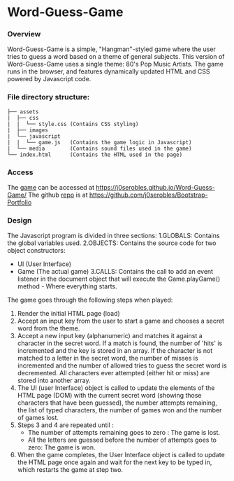 # Word-Guess-Game

### Overview

Word-Guess-Game is a simple, "Hangman"-styled game where the user tries to guess a word based on a theme of general subjects.
This version of Word-Guess-Game uses a single theme: 80's Pop Music Artists. The game runs in the browser, and features dynamically updated HTML and CSS powered by Javascript code. 

### File directory structure:

```
├── assets
|  ├── css
|  |  └── style.css (Contains CSS styling)
|  ├── images
|  └── javascript
|  |  └── game.js   (Contains the game logic in Javascript)
|  └── media        (Contains sound files used in the game)
└── index.html      (Contains the HTML used in the page)
```

### Access
The [game](https://j0serobles.github.io/Word-Guess-Game/) can be accessed at https://j0serobles.github.io/Word-Guess-Game/
The github [repo](https://github.com/j0serobles/Bootstrap-Portfolio) is at https://github.com/j0serobles/Bootstrap-Portfolio

### Design
The Javascript program is divided in three sections:
1.GLOBALS: Contains the global variables used.
2.OBJECTS: Contains the source code for two object constructors:
 * UI (User Interface)
 * Game (The actual game)
3.CALLS: Contains the call to add an event listener in the document object that will execute the Game.playGame() method - Where everything starts. 

The game goes through the following steps when played:
1. Render the initial HTML page (load)
2. Accept an input key from the user to start a game and chooses a secret word from the theme.
3. Accept a new input key (alphanumeric) and matches it against a character in the secret word.  If a match is found, the number of 'hits' is incremented and the key is stored in an array.  If the character is not matched to a letter in the secret word, the number of misses is incremented and the number of allowed tries to guess the secret word is decremented. 
All characters ever attempted (either hit or miss) are stored into another array.
4. The UI (user Interface) object is called to update the elements of the HTML page (DOM) with the current secret word (showing those characters that have been guessed), the number attempts remaining, the list of typed characters, the number of games won and the number of games lost. 
5. Steps 3 and 4 are repeated until :
	* The number of attempts remaining goes to zero : The game is lost.
	* All the letters are guessed before the number of attempts goes to zero: The game is won.
6. When the game completes, the User Interface object is called to update the HTML page once again and wait for the next key to be typed in, which restarts the game at step two.
